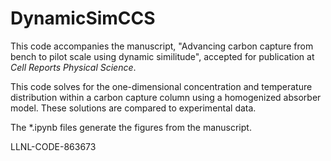 # DynamicSimCCS

This code accompanies the manuscript, "Advancing carbon capture from bench to pilot scale using dynamic similitude", accepted for publication at _Cell Reports Physical Science_.

This code solves for the one-dimensional concentration and temperature distribution within a carbon capture column using a homogenized absorber model. These solutions are compared to experimental data.

The *.ipynb files generate the figures from the manuscript.

LLNL-CODE-863673
